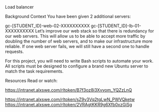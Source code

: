 Load balancer

Background Context
You have been given 2 additional servers:

gc-[STUDENT_ID]-web-02-XXXXXXXXXX
gc-[STUDENT_ID]-lb-01-XXXXXXXXXX
Let’s improve our web stack so that there is redundancy for our web servers. This will allow us to be able to accept more traffic by doubling the number of web servers, and to make our infrastructure more reliable. If one web server fails, we will still have a second one to handle requests.

For this project, you will need to write Bash scripts to automate your work. All scripts must be designed to configure a brand new Ubuntu server to match the task requirements.


Resources
Read or watch:

https://intranet.alxswe.com/rltoken/B7f3oz8i3Xvvom_YQZzLnQ

https://intranet.alxswe.com/rltoken/sZ9v3Vq2tgLwN_PWVQketw
https://intranet.alxswe.com/rltoken/2VRAgtKKR9g6Xfb0xzGiSg

